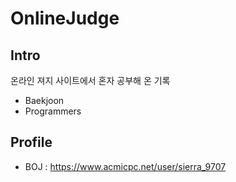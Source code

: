 # OnlineJudge
## Intro
온라인 져지 사이트에서 혼자 공부해 온 기록
- Baekjoon
- Programmers
## Profile
- BOJ : https://www.acmicpc.net/user/sierra_9707
